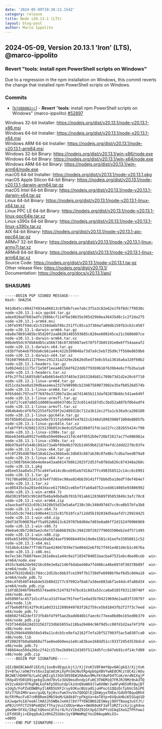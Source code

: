 ```yaml
---
date: '2024-05-09T10:38:21.154Z'
category: release
title: Node v20.13.1 (LTS)
layout: blog-post
author: Marco Ippolito
---
```


## 2024-05-09, Version 20.13.1 'Iron' (LTS), @marco-ippolito

### Revert "tools: install npm PowerShell scripts on Windows"

Due to a regression in the npm installation on Windows, this commit reverts the change that installed npm PowerShell scripts on Windows.

### Commits

- \[[`b7d80802cc`](https://github.com/nodejs/node/commit/b7d80802cc)] - _**Revert**_ "**tools**: install npm PowerShell scripts on Windows" (marco-ippolito) [#52897](https://github.com/nodejs/node/pull/52897)

Windows 32-bit Installer: https://nodejs.org/dist/v20.13.1/node-v20.13.1-x86.msi \
Windows 64-bit Installer: https://nodejs.org/dist/v20.13.1/node-v20.13.1-x64.msi \
Windows ARM 64-bit Installer: https://nodejs.org/dist/v20.13.1/node-v20.13.1-arm64.msi \
Windows 32-bit Binary: https://nodejs.org/dist/v20.13.1/win-x86/node.exe \
Windows 64-bit Binary: https://nodejs.org/dist/v20.13.1/win-x64/node.exe \
Windows ARM 64-bit Binary: https://nodejs.org/dist/v20.13.1/win-arm64/node.exe \
macOS 64-bit Installer: https://nodejs.org/dist/v20.13.1/node-v20.13.1.pkg \
macOS Apple Silicon 64-bit Binary: https://nodejs.org/dist/v20.13.1/node-v20.13.1-darwin-arm64.tar.gz \
macOS Intel 64-bit Binary: https://nodejs.org/dist/v20.13.1/node-v20.13.1-darwin-x64.tar.gz \
Linux 64-bit Binary: https://nodejs.org/dist/v20.13.1/node-v20.13.1-linux-x64.tar.xz \
Linux PPC LE 64-bit Binary: https://nodejs.org/dist/v20.13.1/node-v20.13.1-linux-ppc64le.tar.xz \
Linux s390x 64-bit Binary: https://nodejs.org/dist/v20.13.1/node-v20.13.1-linux-s390x.tar.xz \
AIX 64-bit Binary: https://nodejs.org/dist/v20.13.1/node-v20.13.1-aix-ppc64.tar.gz \
ARMv7 32-bit Binary: https://nodejs.org/dist/v20.13.1/node-v20.13.1-linux-armv7l.tar.xz \
ARMv8 64-bit Binary: https://nodejs.org/dist/v20.13.1/node-v20.13.1-linux-arm64.tar.xz \
Source Code: https://nodejs.org/dist/v20.13.1/node-v20.13.1.tar.gz \
Other release files: https://nodejs.org/dist/v20.13.1/ \
Documentation: https://nodejs.org/docs/v20.13.1/api/

### SHASUMS

```
-----BEGIN PGP SIGNED MESSAGE-----
Hash: SHA256

941d645cc804274934a06813c87b0b7cee7a6c3f5a3c82e62e1f6f8dc7f0030c  node-v20.13.1-aix-ppc64.tar.gz
adee910ad7603adfc198bbcf114fbe38635e305d29b0ea36435d8c1c2f2da275  node-v20.13.1-arm64.msi
c30fe595f59dcd2c5158da6bf8bc251ffc85ca37304afa89db150fb3c62c4507  node-v20.13.1-darwin-arm64.tar.gz
e8a8e78b91485bc95d20f2aa86201485593685c828ee609245ce21c5680d07ce  node-v20.13.1-darwin-arm64.tar.xz
80bde95dc976b84db5ca566738c07305087ae578f5f3b05191e0e6ff54aaeaf2  node-v20.13.1-darwin-x64.tar.gz
c83bffeb4eb793da6cb61a44c422b399048a73d7a9c5eb735d9c7f5b0e8659b6  node-v20.13.1-darwin-x64.tar.xz
f81607966d511276eec291231a2329e2b626d5ed73e8cb5a13616a6a320f60b2  node-v20.13.1-headers.tar.gz
3a9b24eb11175c71e50f1eea40156df622ddb7f93b9616f639b4e6cffb2ba1a9  node-v20.13.1-headers.tar.xz
4f9c2ffb116855d6fa4b6654e453f403e31b53284b81c789b73d1d2e20c6f710  node-v20.13.1-linux-arm64.tar.gz
d251cda3ee0a539d8aea4ea2327e98998cb23487569073902e35efb0526d574b  node-v20.13.1-linux-arm64.tar.xz
0f65dddc797ce7f76976e3720b7a1bca67d1465b113daf82878b66c541ae649f  node-v20.13.1-linux-armv7l.tar.gz
af16f17ce87a0d51d0003ea60437d6c323c6514d187d5c3bd52a887bf0b4adf4  node-v20.13.1-linux-armv7l.tar.xz
d964b4ebc4f6fb2255dfb259f2e2489318c712a3b12ec2f5a1cb36a9ca208180  node-v20.13.1-linux-ppc64le.tar.gz
05f85b05d2aa1c0a2e0e7531fa54664fe47622cb346d18983908f100de8805fb  node-v20.13.1-linux-ppc64le.tar.xz
efabff9fc928821325139b853c8edcd25a828b8f2fdc1e227cc282655424cf90  node-v20.13.1-linux-s390x.tar.gz
0bbe63d4ba09527e40ba59e606ea31fdc44f9552b9e726bf2817ac7fe986961e  node-v20.13.1-linux-s390x.tar.xz
80b978a9fe544b1892e73a4bf89e0b3792b1d459b621874efdc2ddd2270c03fe  node-v20.13.1-linux-x64.tar.gz
efc0f295dd878e510ab12ea36bbadc3db03c687ab30c07e86c7cdba7eed879a9  node-v20.13.1-linux-x64.tar.xz
e22c5087b64cb6e4e8ea43aa68147b0b12025f2d53fe8f8da826c874348a268c  node-v20.13.1.pkg
a85ee53aa0a5c2f5ca94fa414cdbceb91eb7d18a77fc498358512c14cc6c6991  node-v20.13.1.tar.gz
791786a09023241cb7e4f7d65ec90aa924bb39141ff7bb6d5a1dedf7def4b4e7  node-v20.13.1.tar.xz
acd05435cba201ed43dace61750d2ce65ef3fab0a0752cedd614085e93806992  node-v20.13.1-win-arm64.7z
d6d3019fb03c9918dfb4ba9dbdadb701b781a661283689f95053849c3afc70c8  node-v20.13.1-win-arm64.zip
a3aacbadf432c03b13428b55d33e5a6af238c30c340d97d47cc9ce0b57bfa3b8  node-v20.13.1-win-x64.7z
555a55c0c7441cb90e441115c81f610fca712dd5b192034d5eaafd7c29924425  node-v20.13.1-win-x64.zip
20df3d7b90876aff5a952d6613c629707b0d04e7d03e0a86ff2d1524f0906969  node-v20.13.1-win-x86.7z
d9e6a4c0b72d63ae2c6e71fab868392bc394238f2027f9603500eb2edf571495  node-v20.13.1-win-x86.zip
695eb534992f0d4aa10ab024aef596664493e19e0e1581c41eefe33050811c52  node-v20.13.1-x64.msi
7d14bdc418e77f74b75ae424047039e73e004d2ebf917f491e481d4cb1c4676a  node-v20.13.1-x86.msi
6e7ec3dc7b8874eec281e8ea1a44c9a1f1034784853aacba47531ebc4bed6ceb  win-arm64/node.exe
4935c9a662de9421bc69e3e8a2146f6dabed40a7fd486ca46e697df30378b89f  win-arm64/node.lib
8264792d2db82c78dcc2d52bcbbb37ce199f7b1730dfe6998bf6ef6d5c0d4a18  win-arm64/node_pdb.7z
204c4fd540f44ab4e52b80d2277c97092af8a67a38ee883abf1e44dc4fa86d34  win-arm64/node_pdb.zip
11dfd8204bf09a95574ae69c524792f47bc61c693a53cca8a0185f831130740f  win-x64/node.exe
bd5890fac4571d1cdfaca31d74ae791feef1edad3b70421969de2aa83f330797  win-x64/node.lib
a77be6d0f8142f9c01a0d3312289b949703f262759ce5bd1843fb2f2773c7eed  win-x64/node_pdb.7z
688602fd42def373fb4bf4f9f5ae2badd846b1faec6c77eea0bd0e1b5ed0b379  win-x64/node_pdb.zip
7d3f344bb628d331563723dbb5855a118ba26484c96f9d5cc007d1d2aa74f3f0  win-x86/node.exe
f82b299d4498b58e549a11cdcb5ce9efa2162f7efa20f527903f5ac5a0387ca0  win-x86/node.lib
df200297b0a6b860a7fae8ee6b0eea1e0ca83bae168dd51cc93372454353bdcd  win-x86/node_pdb.7z
f48664ea50da26bc2f42c157be2b89412d105f5124d5fcc847eb91c4f14cfd00  win-x86/node_pdb.zip
-----BEGIN PGP SIGNATURE-----

iQIzBAEBCAAdFiEEzGj1oxBv9EgyLkjtJ/XjjVsKIV8FAmY8pv0ACgkQJ/XjjVsK
IV+Bfw//ahWJYxt6xsIqCmOzKiXyPnSHJNutRp4pbGpXBVYwAEOCMcztOC4z/AOu
8K2WElhDHHf0/LwhCgNIcg5J3Gh3059EW1RAdwx9MuYkt8wFO4TCoK/mrdN1XqjP
lRXp45YD01O9igebgILHd70vSz3UG9msdhndp1FuHC3THEMiQ7FRJRJ9Mz9nA3TQ
UV3zvAXdrOTKqFWLkoFAFp5DSutdplkzUnQ9oW69Jlw0X0Wr2wOFyHOSVRtQwjBT
v2dg5/FoPZoEDWBhyIlARD5UXF2ruy93KucBUza8SjuHPocG1QQzOcfphUc5biPE
XFz77Gh1M9raxn/guQLfpj0scFwm7nvVo7QOGDlEjQkWyyoTHEe/GdU9fBquQRhX
HcFRYMucFv87cHR8Rem1Mb59oM/GA9k8frpFKgVa+4oT8Yp+6VQukHbiK5SGqU1D
GXJwqwYoIA7eeAllHA3Jh5WBeJxm9JlbV7fYEWIBK62E5Wayj0OYTBaag3uSYJt/
aPBJzYFFCT259Pe8Q5CfThajVuiCUOUa+Wwx+4Wd60oKF3aFlURZ7zckzjLgX4ne
yDwOW+5FXG/I8qCtQ6onCdlhir0/hiVI6dZ92GtXpQJ3kPYcUIAq5XoGZ7PhYwwJ
LDTd9SRji+EDqq9uk2z0hGZ5SbbcSyY8MWmMqCYeiD0AopWkLOI=
=d095
-----END PGP SIGNATURE-----
```
